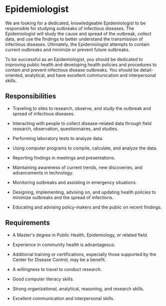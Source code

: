 # Epidemiologist

We are looking for a dedicated, knowledgeable Epidemiologist to be responsible for studying outbreaks of infectious diseases. The Epidemiologist will study the cause and spread of the outbreak, collect data, and use the findings to better understand the transmission of infectious diseases. Ultimately, the Epidemiologist attempts to contain current outbreaks and minimize or prevent future outbreaks.

To be successful as an Epidemiologist, you should be dedicated to improving public health and developing health policies and procedures to contain and prevent infectious disease outbreaks. You should be detail-oriented, analytical, and have excellent communication and interpersonal skills.

## Responsibilities

* Traveling to sites to research, observe, and study the outbreak and spread of infectious diseases.

* Interacting with people to collect disease-related data through field research, observation, questionnaires, and studies.

* Performing laboratory tests to analyze data.

* Using computer programs to compile, calculate, and analyze the data.

* Reporting findings in meetings and presentations.

* Maintaining awareness of current trends, new discoveries, and advancements in technology.

* Monitoring outbreaks and assisting in emergency situations.

* Designing, implementing, advising on, and updating health policies to minimize outbreaks and the spread of infections.

* Educating and advising policy-makers and the public on recent findings.

## Requirements

* A Master's degree in Public Health, Epidemiology, or related field.

* Experience in community health is advantageous.

* Additional training or certifications, especially those supported by the Center for Disease Control, may be a benefit.

* A willingness to travel to conduct research.

* Good computer literacy skills.

* Strong organizational, analytical, reasoning, and research skills.

* Excellent communication and interpersonal skills.

